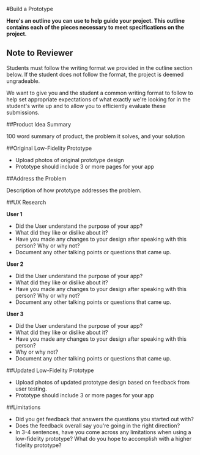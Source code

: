 #Build a Prototype

**Here's an outline you can use to help guide your project.  This outline contains each of the pieces necessary to meet specifications on the project.**

## Note to Reviewer

Students must follow the writing format we provided in the outline section below. If the student does not follow the format, the project is deemed ungradeable.

We want to give you and the student a common writing format to follow to help set appropriate expectations of what exactly we're looking for in the student's write up and to allow you to efficiently evaluate these submissions.

##Product Idea Summary

100 word summary of product, the problem it solves, and your solution

##Original Low-Fidelity Prototype

* Upload photos of original prototype design
* Prototype should include 3 or more pages for your app

##Address the Problem

Description of how prototype addresses the problem.

##UX Research

**User  1**

* Did the User understand the purpose of your app?
* What did they like or dislike about it?
* Have you made any changes to your design after speaking with this person?  Why or why not?
* Document any other talking points or questions that came up.

**User 2**

* Did the User understand the purpose of your app?
* What did they like or dislike about it?
* Have you made any changes to your design after speaking with this person?  Why or why not?
* Document any other talking points or questions that came up.

**User 3**

* Did the User understand the purpose of your app?
* What did they like or dislike about it?
* Have you made any changes to your design after speaking with this person?  
 * Why or why not?
* Document any other talking points or questions that came up.

##Updated Low-Fidelity Prototype

* Upload photos of updated prototype design based on feedback from user testing.
* Prototype should include 3 or more pages for your app


##Limitations

* Did you get feedback that answers the questions you started out with?
* Does the feedback overall say you're going in the right direction?
* In 3-4 sentences, have you come across any limitations when using a low-fidelity prototype?  What do you hope to accomplish with a higher fidelity prototype?
